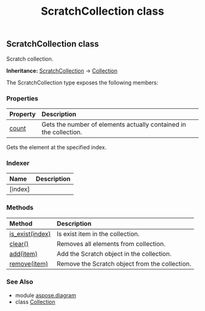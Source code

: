 ﻿---
title: ScratchCollection class
second_title: Aspose.Diagram for Python via .NET API References
description: 
type: docs
weight: 1990
url: /python-net/aspose.diagram/scratchcollection/
is_root: false
---

## ScratchCollection class

Scratch collection.



**Inheritance:** [ScratchCollection](/diagram/python-net/aspose.diagram/scratchcollection) → 
[Collection](/diagram/python-net/aspose.diagram/collection)



The ScratchCollection type exposes the following members:

### Properties
| Property | Description |
| :- | :- |
| [count](/diagram/python-net/aspose.diagram/scratchcollection/count) | Gets the number of elements actually contained in the collection. |



Gets the element at the specified index.
### Indexer
| Name | Description |
| :- | :- |
| [index] |  |


### Methods
| Method | Description |
| :- | :- |
| [is_exist(index)](/diagram/python-net/aspose.diagram/scratchcollection/is_exist/#int) | Is exist item in the collection. |
| [clear()](/diagram/python-net/aspose.diagram/scratchcollection/clear/#) | Removes all elements from collection. |
| [add(item)](/diagram/python-net/aspose.diagram/scratchcollection/add/#Scratch) | Add the Scratch object in the collection. |
| [remove(item)](/diagram/python-net/aspose.diagram/scratchcollection/remove/#Scratch) | Remove the Scratch object from the collection. |


### See Also

* module [aspose.diagram](../)
* class [Collection](/diagram/python-net/aspose.diagram/collection)
